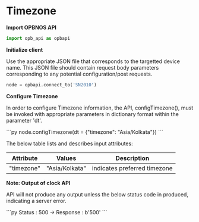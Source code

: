# Timezone

<strong>Import OPBNOS API</strong>

```py
import opb_api as opbapi
```

<strong>Initialize client</strong>
<p>Use the appropriate JSON file that corresponds to the targetted device name. This JSON file should contain request body parameters corresponding to any potential configuration/post requests.</p>

```py
node = opbapi.connect_to('SN2010')
```

<strong>Configure Timezone</strong>
<p>In order to configure Timezone information, the API, configTimezone(), must be invoked with appropriate parameters in dictionary format within the parameter 'dt'.</p>
```py
node.configTimezone(dt = {"timezone": "Asia/Kolkata"})
```

<p> The below table lists and describes input attributes:</p>
<table>
 <tbody>
  <thead>
    <tr>
      <th>Attribute</th>
      <th>Values</th>
      <th>Description</th>
    </tr>
  </thead>
  <tbody>
    <tr>
      <td>"timezone"</td>
      <td>"Asia/Kolkata"</td>
      <td>indicates preferred timezone</td>
    </tr>
  </tbody>
</table>

<strong>Note: Output of clock API</strong>
<p> API will not produce any output unless the below status code in produced, indicating a server error.</p>
```py
Status : 500 -> Response : b'500'
```
